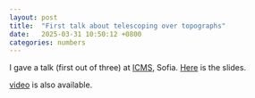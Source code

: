```yaml
---
layout: post
title:  "First talk about telescoping over topographs"
date:   2025-03-31 10:50:12 +0800
categories: numbers
---
```

I gave a talk (first out of three) at [ICMS](https://icms.bg/event/three-lectures-on-binary-quadratic-forms-and-conways-topographs-by-nikita-kalinin-part-one/), Sofia.
[Here](/assets/numbers/telescopic_presentation1_.pdf) is the slides.

[video](https://youtu.be/z7Pz33JyCuA) is also available.
